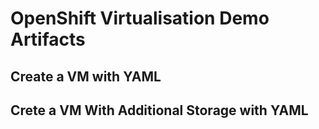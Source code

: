 # OpenShift Virtualisation Demo Artifacts

## Create a VM with YAML

## Crete a VM With Additional Storage with YAML

